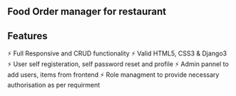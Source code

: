 ## Food Order manager for restaurant

## Features

⚡️ Full Responsive and CRUD functionality
⚡️ Valid HTML5, CSS3 & Django3
⚡️ User self registeration, self password reset and profile
⚡️ Admin pannel to add users, items from frontend
⚡️ Role managment to provide necessary authorisation as per requirment
